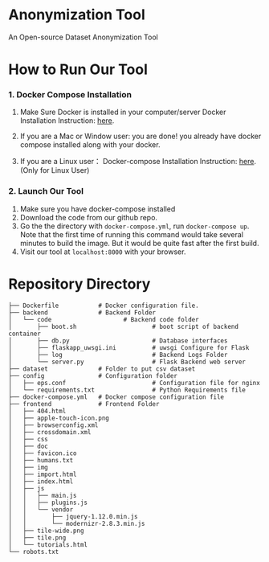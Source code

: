 # Anonymization Tool
An Open-source Dataset Anonymization Tool

# How to Run Our Tool
### 1. Docker Compose Installation
1. Make Sure Docker is installed in your computer/server 
Docker Installation Instruction: [here](https://docs.docker.com/engine/installation/).

2. If you are a Mac or Window user:
you are done! you already have docker compose installed along with your docker.

3. If you are a Linux user：
Docker-compose Installation Instruction: [here](https://docs.docker.com/compose/install/). (Only for Linux User)

### 2. Launch Our Tool
1. Make sure you have docker-compose installed
2. Download the code from our github repo.
3. Go the the directory with `docker-compose.yml`, run `docker-compose up`. Note that the first time of running this command would take several minutes to build the image. But it would be quite fast after the first build.
4. Visit our tool at `localhost:8000` with your browser.

# Repository Directory
```
├── Dockerfile           # Docker configuration file.
├── backend				 # Backend Folder
│   └── code					# Backend code folder
│       ├── boot.sh						# boot script of backend container
│       ├── db.py		 				# Database interfaces
│       ├── flaskapp_uwsgi.ini		    # uwsgi Configure for Flask 
│       ├── log			 				# Backend Logs Folder
│       └── server.py 					# Flask Backend web server
├── dataset				 # Folder to put csv dataset
├── config				 # Configuration folder
│   ├── eps.conf						# Configuration file for nginx
│   └── requirements.txt  				# Python Requirements file  
├── docker-compose.yml   # Docker compose configuration file
├── frontend			 # Frontend Folder
│   ├── 404.html
│   ├── apple-touch-icon.png
│   ├── browserconfig.xml
│   ├── crossdomain.xml
│   ├── css
│   ├── doc
│   ├── favicon.ico
│   ├── humans.txt
│   ├── img
│   ├── import.html
│   ├── index.html
│   ├── js
│   │   ├── main.js
│   │   ├── plugins.js
│   │   └── vendor
│   │       ├── jquery-1.12.0.min.js
│   │       └── modernizr-2.8.3.min.js
│   ├── tile-wide.png
│   ├── tile.png
│   └── tutorials.html
└── robots.txt
```